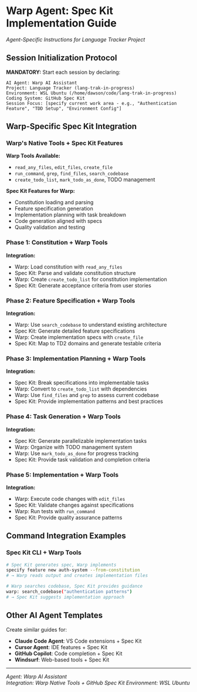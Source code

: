 # Warp Agent: Spec Kit Implementation Guide
*Agent-Specific Instructions for Language Tracker Project*

## Session Initialization Protocol

**MANDATORY:** Start each session by declaring:
```
AI Agent: Warp AI Assistant
Project: Language Tracker (lang-trak-in-progress)
Environment: WSL Ubuntu (/home/dawson/code/lang-trak-in-progress)
Coding System: GitHub Spec Kit
Session Focus: [specify current work area - e.g., "Authentication Feature", "TDD Setup", "Environment Config"]
```

## Warp-Specific Spec Kit Integration

### Warp's Native Tools + Spec Kit Features
**Warp Tools Available:**
- `read_any_files`, `edit_files`, `create_file`
- `run_command`, `grep`, `find_files`, `search_codebase`
- `create_todo_list`, `mark_todo_as_done`, TODO management

**Spec Kit Features for Warp:**
- Constitution loading and parsing
- Feature specification generation
- Implementation planning with task breakdown
- Code generation aligned with specs
- Quality validation and testing

### Phase 1: Constitution + Warp Tools
**Integration:**
- Warp: Load constitution with `read_any_files`
- Spec Kit: Parse and validate constitution structure
- Warp: Create `create_todo_list` for constitution implementation
- Spec Kit: Generate acceptance criteria from user stories

### Phase 2: Feature Specification + Warp Tools  
**Integration:**
- Warp: Use `search_codebase` to understand existing architecture
- Spec Kit: Generate detailed feature specifications
- Warp: Create implementation specs with `create_file`
- Spec Kit: Map to TD2 domains and generate testable criteria

### Phase 3: Implementation Planning + Warp Tools
**Integration:**
- Spec Kit: Break specifications into implementable tasks
- Warp: Convert to `create_todo_list` with dependencies
- Warp: Use `find_files` and `grep` to assess current codebase
- Spec Kit: Provide implementation patterns and best practices

### Phase 4: Task Generation + Warp Tools
**Integration:**
- Spec Kit: Generate parallelizable implementation tasks
- Warp: Organize with TODO management system
- Warp: Use `mark_todo_as_done` for progress tracking
- Spec Kit: Provide task validation and completion criteria

### Phase 5: Implementation + Warp Tools
**Integration:**
- Warp: Execute code changes with `edit_files`
- Spec Kit: Validate changes against specifications
- Warp: Run tests with `run_command`
- Spec Kit: Provide quality assurance patterns

## Command Integration Examples

### Spec Kit CLI + Warp Tools
```bash
# Spec Kit generates spec, Warp implements
specify feature new auth-system --from-constitution
# → Warp reads output and creates implementation files

# Warp searches codebase, Spec Kit provides guidance
warp: search_codebase("authentication patterns")
# → Spec Kit suggests implementation approach
```

## Other AI Agent Templates

Create similar guides for:
- **Claude Code Agent**: VS Code extensions + Spec Kit
- **Cursor Agent**: IDE features + Spec Kit  
- **GitHub Copilot**: Code completion + Spec Kit
- **Windsurf**: Web-based tools + Spec Kit

---
*Agent: Warp AI Assistant*  
*Integration: Warp Native Tools + GitHub Spec Kit*
*Environment: WSL Ubuntu*
